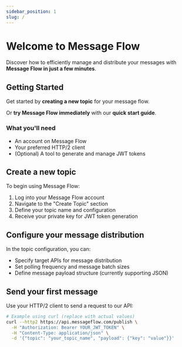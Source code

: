 ```yaml
---
sidebar_position: 1
slug: /
---
```


# Welcome to Message Flow

Discover how to efficiently manage and distribute your messages with **Message Flow in just a few minutes**.

## Getting Started

Get started by **creating a new topic** for your message flow.

Or **try Message Flow immediately** with our **quick start guide**.

### What you'll need

- An account on Message Flow
- Your preferred HTTP/2 client
- (Optional) A tool to generate and manage JWT tokens

## Create a new topic

To begin using Message Flow:

1. Log into your Message Flow account
2. Navigate to the "Create Topic" section
3. Define your topic name and configuration
4. Receive your private key for JWT token generation

## Configure your message distribution

In the topic configuration, you can:

- Specify target APIs for message distribution
- Set polling frequency and message batch sizes
- Define message payload structure (currently supporting JSON)

## Send your first message

Use your HTTP/2 client to send a request to our API:

```bash
# Example using curl (replace with actual values)
curl --http2 https://api.messageflow.com/publish \
  -H "Authorization: Bearer YOUR_JWT_TOKEN" \
  -H "Content-Type: application/json" \
  -d '{"topic": "your_topic_name", "payload": {"key": "value"}}'